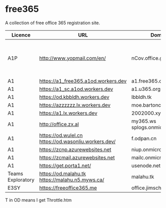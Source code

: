 # free365
A collection of free office 365 registration site.


| Licence           | URL                                                   | Domain                           | OD  | Mail | AZ | Comment                           |
|-------------------|-------------------------------------------------------|----------------------------------|-----|------|----|-----------------------------------|
| A1P               | http://www.yopmail.com/en/                            | nCov.office.gy                   | 5TB | X    | X  | Join Group "中国加油！武汉加油！" |
| A1                | https://a1_free365.a1od.workers.dev                   | a1.free365.org                   | 5TB | O    |    |                                   |
| A1                | https://a1_sc.a1od.workers.dev                        | a1.u365.org                      | 5TB | O    |    |                                   |
| A1                | https://od.kbbldh.workers.dev                         | lbbldh.tk                        | 5TB | O    |    |                                   |
| A1                | https://azzzzzz.lx.workers.dev                        | moe.bartonclough.co.uk           | 1TB | O    | O  |                                   |
| A1                | https://a1.lx.workers.dev                             | 2002000.xyz                      | 5TB | O    | X  |                                   |
| A1                | http://office.zx.al                                   | my365.ws  splogs.onmicrosoft.com | T   | O    |    |                                   |
| A1                | https://od.wulel.cn  https://od.wasonliu.workers.dev/ | f.odpan.cn                       | 5TB | O    |    |                                   |
| A1                | https://zcnp.azurewebsites.net                        | niup.onmicrosoft.com             | T   | O    | X  |                                   |
| A1                | https://zcmail.azurewebsites.net                      | mailc.onmicrosoft.com            | T   | O    | X  |                                   |
| A1                | https://get.porta1.net/                               | usenode.net                      | 1TB | O    |    |                                   |
| Teams Exploratory | https://od.malahu.tk  https://malahu.n5.myws.ca/      | malahu.tk                        | 1TB | O    | X  |                                   |
| E3SY              | https://freeoffice365.me                              | office.jimschool.org             | 5TB | O    | X  |                                   |

T in OD means I get Throttle.htm

